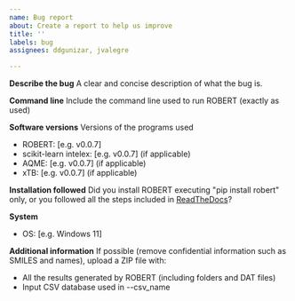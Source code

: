```yaml
---
name: Bug report
about: Create a report to help us improve
title: ''
labels: bug
assignees: ddgunizar, jvalegre

---
```


**Describe the bug**
A clear and concise description of what the bug is.

**Command line**
Include the command line used to run ROBERT (exactly as used)

**Software versions**
Versions of the programs used
 - ROBERT: [e.g. v0.0.7]
 - scikit-learn intelex: [e.g. v0.0.7] (if applicable)
 - AQME: [e.g. v0.0.7] (if applicable)
 - xTB: [e.g. v0.0.7] (if applicable)

**Installation followed**
Did you install ROBERT executing "pip install robert" only, or you followed all the steps included in [ReadTheDocs](https://robert.readthedocs.io/en/latest/Install/installation.html)?

**System**
 - OS: [e.g. Windows 11]

**Additional information**
If possible (remove confidential information such as SMILES and names), upload a ZIP file with:
- All the results generated by ROBERT (including folders and DAT files)
- Input CSV database used in --csv_name
